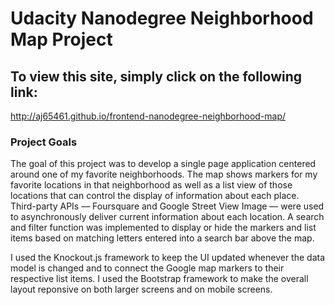 Udacity Nanodegree Neighborhood Map Project
===========================================
To view this site, simply click on the following link:
------------------------------------------------------
http://aj65461.github.io/frontend-nanodegree-neighborhood-map/

### Project Goals

The goal of this project was to develop a single page application centered
around one of my favorite neighborhoods. The map shows markers for my favorite
locations in that neighborhood as well as a list view of those locations that
can control the display of information about each place. Third-party APIs —
Foursquare and Google Street View Image — were used to asynchronously deliver 
current information about each location. A search and filter function was 
implemented to display or hide the markers and list items based on matching 
letters entered into a search bar above the map. 

I used the Knockout.js framework to keep the UI updated whenever the data model 
is changed and to connect the Google map markers to their respective list items.
I used the Bootstrap framework to make the overall layout reponsive on both 
larger screens and on mobile screens.
